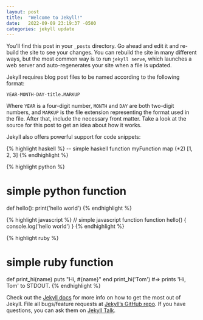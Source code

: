 ```yaml
---
layout: post
title:  "Welcome to Jekyll!"
date:   2022-09-09 23:19:37 -0500
categories: jekyll update
---
```

You’ll find this post in your `_posts` directory.
Go ahead and edit it and re-build the site to see your changes.
You can rebuild the site in many different ways, but the most common way is to
run `jekyll serve`, which launches a web server and auto-regenerates your
site when a file is updated.

Jekyll requires blog post files to be named according to the following format:

`YEAR-MONTH-DAY-title.MARKUP`

Where `YEAR` is a four-digit number, `MONTH` and `DAY` are both two-digit
numbers, and `MARKUP` is the file extension representing the format used in
the file. After that, include the necessary front matter.
Take a look at the source for this post to get an idea about how it works.

Jekyll also offers powerful support for code snippets:

{% highlight haskell %}
-- simple haskell function
myFunction map (*2) [1, 2, 3]
{% endhighlight %}

{% highlight python %}
# simple python function
def hello():
    print('hello world')
{% endhighlight %}

{% highlight javascript %}
// simple javascript function
function hello() {
  console.log('hello world')
}
{% endhighlight %}

{% highlight ruby %}
# simple ruby function
def print_hi(name)
  puts "Hi, #{name}"
end
print_hi('Tom')
#=> prints 'Hi, Tom' to STDOUT.
{% endhighlight %}

Check out the [Jekyll docs][jekyll-docs] for more info on how to get the most
out of Jekyll. File all bugs/feature requests at
[Jekyll’s GitHub repo][jekyll-gh]. If you have questions, you can ask them
on [Jekyll Talk][jekyll-talk].

[jekyll-docs]: https://jekyllrb.com/docs/home
[jekyll-gh]:   https://github.com/jekyll/jekyll
[jekyll-talk]: https://talk.jekyllrb.com/

